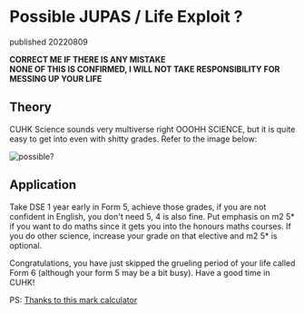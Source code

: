 # Possible JUPAS / Life Exploit ?

published 20220809

**CORRECT ME IF THERE IS ANY MISTAKE** \
**NONE OF THIS IS CONFIRMED, I WILL NOT TAKE RESPONSIBILITY FOR MESSING UP YOUR LIFE**

## Theory

CUHK Science sounds very multiverse right OOOHH SCIENCE, but it is quite easy to get into even with shitty grades. Refer to the image below:

![possible?](https://cdn.discordapp.com/attachments/895286470611464293/1006478451047411732/unknown.png)

## Application

Take DSE 1 year early in Form 5, achieve those grades, if you are not confident in English, you don't need 5, 4 is also fine. Put emphasis on m2 5* if you want to do maths since it gets you into the honours maths courses. If you do other science, increase your grade on that elective and m2 5* is optional. 

Congratulations, you have just skipped the grueling period of your life called Form 6 (although your form 5 may be a bit busy). Have a good time in CUHK!

PS: [Thanks to this mark calculator](https://drive.google.com/drive/folders/1PmyDrmQ2CumbWrqY7NRqa0Ol-M9VnkFz)